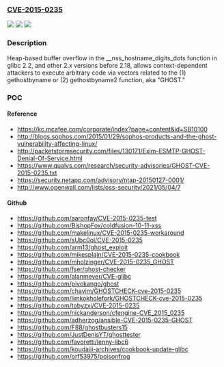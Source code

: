 ### [CVE-2015-0235](https://cve.mitre.org/cgi-bin/cvename.cgi?name=CVE-2015-0235)
![](https://img.shields.io/static/v1?label=Product&message=n%2Fa&color=blue)
![](https://img.shields.io/static/v1?label=Version&message=n%2Fa&color=blue)
![](https://img.shields.io/static/v1?label=Vulnerability&message=n%2Fa&color=brighgreen)

### Description

Heap-based buffer overflow in the __nss_hostname_digits_dots function in glibc 2.2, and other 2.x versions before 2.18, allows context-dependent attackers to execute arbitrary code via vectors related to the (1) gethostbyname or (2) gethostbyname2 function, aka "GHOST."

### POC

#### Reference
- https://kc.mcafee.com/corporate/index?page=content&id=SB10100
- http://blogs.sophos.com/2015/01/29/sophos-products-and-the-ghost-vulnerability-affecting-linux/
- http://packetstormsecurity.com/files/130171/Exim-ESMTP-GHOST-Denial-Of-Service.html
- https://www.qualys.com/research/security-advisories/GHOST-CVE-2015-0235.txt
- https://security.netapp.com/advisory/ntap-20150127-0001/
- http://www.openwall.com/lists/oss-security/2021/05/04/7

#### Github
- https://github.com/aaronfay/CVE-2015-0235-test
- https://github.com/BishopFox/coldfusion-10-11-xss
- https://github.com/makelinux/CVE-2015-0235-workaround
- https://github.com/sUbc0ol/CVE-2015-0235
- https://github.com/arm13/ghost_exploit
- https://github.com/mikesplain/CVE-2015-0235-cookbook
- https://github.com/mholzinger/CVE-2015-0235_GHOST
- https://github.com/fser/ghost-checker
- https://github.com/alanmeyer/CVE-glibc
- https://github.com/piyokango/ghost
- https://github.com/chayim/GHOSTCHECK-cve-2015-0235
- https://github.com/limkokholefork/GHOSTCHECK-cve-2015-0235
- https://github.com/tobyzxj/CVE-2015-0235
- https://github.com/nickanderson/cfengine-CVE_2015_0235
- https://github.com/adherzog/ansible-CVE-2015-0235-GHOST
- https://github.com/F88/ghostbusters15
- https://github.com/JustDenisYT/ghosttester
- https://github.com/favoretti/lenny-libc6
- https://github.com/koudaiii-archives/cookbook-update-glibc
- https://github.com/orf53975/poisonfrog

